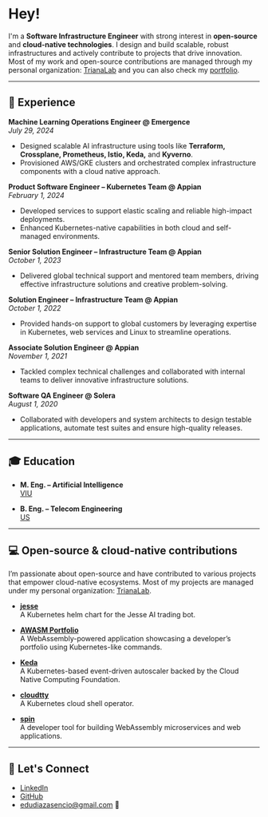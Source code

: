 # Hey!

I'm a **Software Infrastructure Engineer** with strong interest in **open-source** and **cloud-native technologies**. I design and build scalable, robust infrastructures and actively contribute to projects that drive innovation. Most of my work and open-source contributions are managed through my personal organization: [TrianaLab](https://github.com/TrianaLab) and you can also check my [portfolio](https://edudiaz.dev).

---

## 🚀 Experience

**Machine Learning Operations Engineer @ Emergence**  
*July 29, 2024*  
- Designed scalable AI infrastructure using tools like **Terraform, Crossplane, Prometheus, Istio, Keda,** and **Kyverno**.  
- Provisioned AWS/GKE clusters and orchestrated complex infrastructure components with a cloud native approach.

**Product Software Engineer – Kubernetes Team @ Appian**  
*February 1, 2024*  
- Developed services to support elastic scaling and reliable high-impact deployments.  
- Enhanced Kubernetes-native capabilities in both cloud and self-managed environments.

**Senior Solution Engineer – Infrastructure Team @ Appian**  
*October 1, 2023*  
- Delivered global technical support and mentored team members, driving effective infrastructure solutions and creative problem-solving.

**Solution Engineer – Infrastructure Team @ Appian**  
*October 1, 2022*  
- Provided hands-on support to global customers by leveraging expertise in Kubernetes, web services and Linux to streamline operations.

**Associate Solution Engineer @ Appian**  
*November 1, 2021*  
- Tackled complex technical challenges and collaborated with internal teams to deliver innovative infrastructure solutions.

**Software QA Engineer @ Solera**  
*August 1, 2020*  
- Collaborated with developers and system architects to design testable applications, automate test suites and ensure high-quality releases.

---

## 🎓 Education

- **M. Eng. – Artificial Intelligence**  
  [VIU](universidadviu.com)

- **B. Eng. – Telecom Engineering**  
  [US](us.es)

---

## 💻 Open-source & cloud-native contributions

I’m passionate about open-source and have contributed to various projects that empower cloud-native ecosystems. Most of my projects are managed under my personal organization: [TrianaLab](https://github.com/TrianaLab).

- **[jesse](https://github.com/jesse)**  
  A Kubernetes helm chart for the Jesse AI trading bot.

- **[AWASM Portfolio](https://github.com/AWASMPortfolio)**  
  A WebAssembly-powered application showcasing a developer’s portfolio using Kubernetes-like commands.

- **[Keda](https://github.com/kedacore/keda)**  
  A Kubernetes-based event-driven autoscaler backed by the Cloud Native Computing Foundation.

- **[cloudtty](https://cloudtty.github.io)**  
  A Kubernetes cloud shell operator.

- **[spin](https://github.com/fermyon/spin)**  
  A developer tool for building WebAssembly microservices and web applications.

---

## 🤝 Let's Connect

- [LinkedIn](https://www.linkedin.com)  
- [GitHub](https://github.com)
- edudiazasencio@gmail.com 📩
